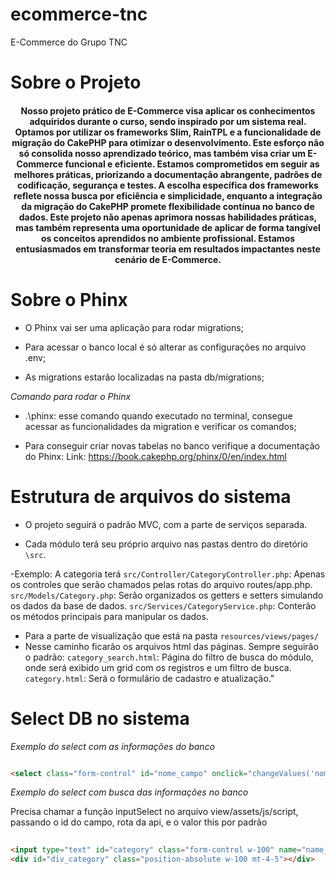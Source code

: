# ecommerce-tnc

E-Commerce do Grupo TNC

# Sobre o Projeto

<h4 align="center"> 
	Nosso projeto prático de E-Commerce visa aplicar os conhecimentos adquiridos durante o curso, sendo inspirado por um sistema real. Optamos por utilizar os frameworks Slim, RainTPL e a funcionalidade de migração do CakePHP para otimizar o desenvolvimento. Este esforço não só consolida nosso aprendizado teórico, mas também visa criar um E-Commerce funcional e eficiente. Estamos comprometidos em seguir as melhores práticas, priorizando a documentação abrangente, padrões de codificação, segurança e testes. A escolha específica dos frameworks reflete nossa busca por eficiência e simplicidade, enquanto a integração da migração do CakePHP promete flexibilidade contínua no banco de dados. Este projeto não apenas aprimora nossas habilidades práticas, mas também representa uma oportunidade de aplicar de forma tangível os conceitos aprendidos no ambiente profissional. Estamos entusiasmados em transformar teoria em resultados impactantes neste cenário de E-Commerce.
</h4>

# Sobre o Phinx

- O Phinx vai ser uma aplicação para rodar migrations;

- Para acessar o banco local é só alterar as configurações no arquivo .env;

- As migrations estarão localizadas na pasta db/migrations;
 

*Comando para rodar o Phinx*

- .\phinx: esse comando quando executado no terminal, consegue acessar as funcionalidades da migration e verificar os comandos;

- Para conseguir criar novas tabelas no banco verifique a documentação do Phinx:
Link: https://book.cakephp.org/phinx/0/en/index.html

# Estrutura de arquivos do sistema

- O projeto seguirá o padrão MVC, com a parte de serviços separada.

- Cada módulo terá seu próprio arquivo nas pastas dentro do diretório `\src`.

-Exemplo: A categoria terá
`src/Controller/CategoryController.php`: Apenas os controles que serão chamados pelas rotas do arquivo routes/app.php.
`src/Models/Category.php`: Serão organizados os getters e setters simulando os dados da base de dados.
`src/Services/CategoryService.php`: Conterão os métodos principais para manipular os dados.

 - Para a parte de visualização que está na pasta `resources/views/pages/`
 - Nesse caminho ficarão os arquivos html das páginas.
 Sempre seguirão o padrão:
 `category_search.html`: Página do filtro de busca do módulo, onde será exibido um grid com os registros e um filtro de busca. 
 `category.html`: Será o formulário de cadastro e atualização."

# Select DB no sistema

 *Exemplo do select com as informações do banco*
 
```html

<select class="form-control" id="nome_campo" onclick="changeValues('nome_campo','api/load/nome_campo');"></select>

```

*Exemplo do select com busca das informações no banco*

Precisa chamar a função inputSelect no arquivo view/assets/js/script, passando o id do campo, rota da api, e o valor this por padrão

```html
                
<input type="text" id="category" class="form-control w-100" name="name_campo" onkeydown="inputSelect('category','api/load/categories',this)" placeholder="Pesquisar..." onblur="emptySearch(this)">
<div id="div_category" class="position-absolute w-100 mt-4-5"></div>

```






